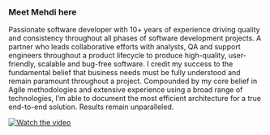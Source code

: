 ### Meet Mehdi here

Passionate software developer with 10+ years of experience driving quality and consistency throughout all phases of software development projects. A partner who leads collaborative efforts with analysts, QA and support engineers throughout a product lifecycle to produce high-quality, user-friendly, scalable and bug-free software. I credit my success to the fundamental belief that business needs must be fully understood and remain paramount throughout a project. Compounded by my core belief in Agile methodologies and extensive experience using a broad range of technologies, I’m able to document the most efficient architecture for a true end-to-end solution. Results remain unparalleled.


[![Watch the video](https://codingsans-website-assets.s3-eu-west-1.amazonaws.com/public/uploads/images/Uncle-Bob-Clean-Code-Level-up-Engineering-podcast.png)](https://www.youtube.com/watch?v=7EmboKQH8lM&t=106s)
